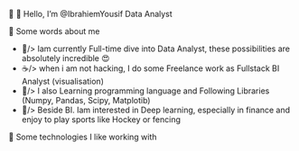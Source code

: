 🔗 🤞
   Hello,
   I’m @IbrahiemYousif
   Data Analyst

🔗 Some words about me

- 🎯/> Iam currently Full-time dive into Data Analyst, these possibilities are absolutely incredible 😍
- ☕/> when i am not hacking, I do some Freelance work as Fullstack BI Analyst (visualisation)
- 🌱/> I also Learning programming language and Following Libraries (Numpy, Pandas, Scipy, Matplotib)
- 🍿/> Beside BI. Iam interested in Deep learning, especially in finance and enjoy to play sports like Hockey or fencing 

🔗 Some technologies I like working with


<!---
IbrahiemYousif/IbrahiemYousif is a ✨ special ✨ repository because its `README.md` (this file) appears on your GitHub profile.
You can click the Preview link to take a look at your changes.
--->
